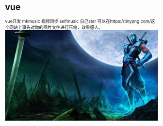 # vue
vue开发
mkmusic 视频同步
selfmusic 自己star
可以在https://tinypng.com/这个网站上事先对你的图片文件进行压缩，效果感人。
![Image text](https://github.com/fengjinlong/img/blob/master/timg.jpg)